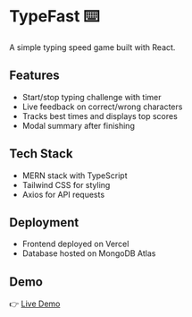 # TypeFast ⌨️

A simple typing speed game built with React.

## Features

- Start/stop typing challenge with timer
- Live feedback on correct/wrong characters
- Tracks best times and displays top scores
- Modal summary after finishing

## Tech Stack

- MERN stack with TypeScript
- Tailwind CSS for styling
- Axios for API requests

## Deployment

- Frontend deployed on Vercel
- Database hosted on MongoDB Atlas

## Demo

👉 [Live Demo](https://type-fast-puce.vercel.app/)

